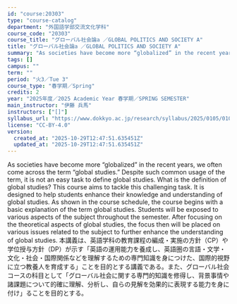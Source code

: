 ```yaml
---
id: "course:20303"
type: "course-catalog"
department: "外国語学部交流文化学科"
course_code: "20303"
course_title: "グローバル社会論a ／GLOBAL POLITICS AND SOCIETY A"
title: "グローバル社会論a ／GLOBAL POLITICS AND SOCIETY A"
summary: "As societies have become more “globalized” in the recent years, we often come across the term “global studies.” Despite …"
tags: []
campus: ""
term: ""
period: "火3／Tue 3"
course_type: "春学期／Spring"
credits: 2
year: "2025年度／2025 Academic Year 春学期／SPRING SEMESTER"
main_instructor: "伊藤 兵馬"
instructors: ["[]"]
syllabus_url: "https://www.dokkyo.ac.jp/research/syllabus/2025/0105/0105_20303_ja_JP.html"
license: "CC-BY-4.0"
version:
  created_at: "2025-10-29T12:47:51.635451Z"
  updated_at: "2025-10-29T12:47:51.635451Z"
---
```

As societies have become more “globalized” in the recent years, we often come across the term “global studies.” Despite such common usage of the term, it is not an easy task to define global studies. What is the definition of global studies? This course aims to tackle this challenging task. It is designed to help students enhance their knowledge and understanding of global studies. As shown in the course schedule, the course begins with a basic explanation of the term global studies. Students will be exposed to various aspects of the subject throughout the semester. After focusing on the theoretical aspects of global studies, the focus then will be placed on various issues related to the subject to further enhance the understanding of global studies. 本講義は、英語学科の教育課程の編成・実施の方針（CP）や学位授与方針（DP）が示す「英語の運用能力を養成し、英語圏の言語・文学・文化・社会・国際関係などを理解するための専門知識を身につけた、国際的視野に立つ教養人を育成する」ことを目的とする講義である。また、グローバル社会コースの科目として「グローバル社会に関する専門的知識を修得し、背景事情や諸課題について的確に理解、分析し、自らの見解を効果的に表現する能力を身に付け」ることを目的とする。

